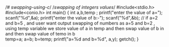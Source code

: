 /*# swapping-using-c*/
/*swapping of integers values*/
#include<stdio.h>
#include<conio.h>
int main()
{
int a,b,temp ;
printf("enter the value of a=");
scanf("%d",&a);
printf("enter the value of b:-");
scanf("%d",&b);
// if a=2 and b=5 , and user want output swapping of numbers as a=5 and b=2 , using temp variable we store value of a in temp and then swap value of b in and then swap value of temo in b  
temp=a;
a=b;
b=temp;
printf("a=%d and b=%d", a,y);
getch();
}
